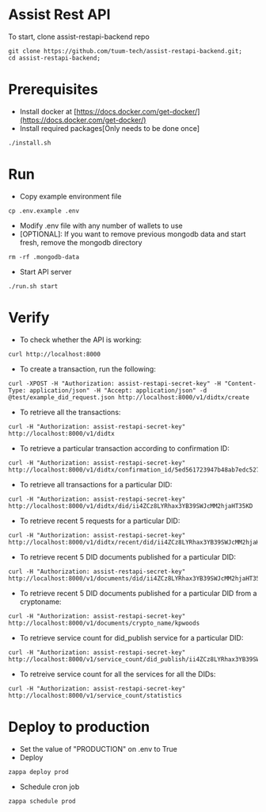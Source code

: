 # Assist Rest API

To start, clone assist-restapi-backend repo
```
git clone https://github.com/tuum-tech/assist-restapi-backend.git;
cd assist-restapi-backend;
```

# Prerequisites
- Install docker at [https://docs.docker.com/get-docker/](https://docs.docker.com/get-docker/)
- Install required packages[Only needs to be done once]
```
./install.sh
```

# Run
- Copy example environment file
```
cp .env.example .env
```
- Modify .env file with any number of wallets to use
- [OPTIONAL]: If you want to remove previous mongodb data and start fresh, remove the mongodb directory
```
rm -rf .mongodb-data
```
- Start API server
```
./run.sh start
```

# Verify
- To check whether the API is working:
``` 
curl http://localhost:8000
```
- To create a transaction, run the following:
```
curl -XPOST -H "Authorization: assist-restapi-secret-key" -H "Content-Type: application/json" -H "Accept: application/json" -d @test/example_did_request.json http://localhost:8000/v1/didtx/create
```
- To retrieve all the transactions:
``` 
curl -H "Authorization: assist-restapi-secret-key" http://localhost:8000/v1/didtx
```
- To retrieve a particular transaction according to confirmation ID:
```
curl -H "Authorization: assist-restapi-secret-key" http://localhost:8000/v1/didtx/confirmation_id/5ed561723947b48ab7edc527
```
- To retrieve all transactions for a particular DID:
```
curl -H "Authorization: assist-restapi-secret-key" http://localhost:8000/v1/didtx/did/ii4ZCz8LYRhax3YB39SWJcMM2hjaHT35KD
```
- To retrieve recent 5 requests for a particular DID:
```
curl -H "Authorization: assist-restapi-secret-key" http://localhost:8000/v1/didtx/recent/did/ii4ZCz8LYRhax3YB39SWJcMM2hjaHT35KD
```
- To retrieve recent 5 DID documents published for a particular DID:
```
curl -H "Authorization: assist-restapi-secret-key" http://localhost:8000/v1/documents/did/ii4ZCz8LYRhax3YB39SWJcMM2hjaHT35KD
```
- To retrieve recent 5 DID documents published for a particular DID from a cryptoname:
```
curl -H "Authorization: assist-restapi-secret-key" http://localhost:8000/v1/documents/crypto_name/kpwoods
```
- To retrieve service count for did_publish service for a particular DID:
```
curl -H "Authorization: assist-restapi-secret-key" http://localhost:8000/v1/service_count/did_publish/ii4ZCz8LYRhax3YB39SWJcMM2hjaHT35KD
```
- To retreive service count for all the services for all the DIDs:
```
curl -H "Authorization: assist-restapi-secret-key" http://localhost:8000/v1/service_count/statistics
```

# Deploy to production
- Set the value of "PRODUCTION" on .env to True
- Deploy
```
zappa deploy prod
```
- Schedule cron job
```
zappa schedule prod
```